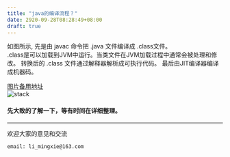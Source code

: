 ```yaml
---
title: "java的编译流程？"
date: 2920-09-28T08:28:49+08:00
draft: true
---
```




如图所示, 先是由 javac 命令把 .java 文件编译成 .class文件。  
.class是可以加载到JVM中运行。当类文件在JVM加载过程中通常会被处理和修改。
转换后的 .class 文件通过解释器解析成可执行代码。
最后由JIT编译器编译成机器码。

[图片备用地址](https://limingxie.github.io/images/java/compile/compile.png)  
![stack](https://mingxie-blog.oss-cn-beijing.aliyuncs.com/image/java/compile/compile.png)

#### **先大致的了解一下，等有时间在详细整理。**

----------------------------------------------
欢迎大家的意见和交流

`email: li_mingxie@163.com`
